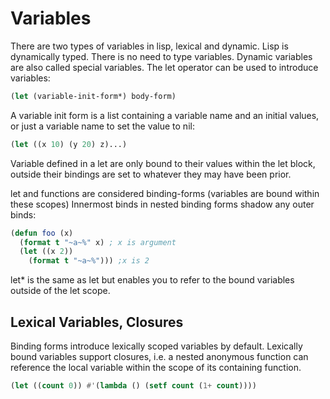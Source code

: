 # Variables

There are two types of variables in lisp, lexical and dynamic.
Lisp is dynamically typed. There is no need to type variables.
Dynamic variables are also called special variables.
The let operator can be used to introduce variables:
```lisp
(let (variable-init-form*) body-form)
```
A variable init form is a list containing a variable name and an initial values, or just a variable name to set the value to nil:
```lisp
(let ((x 10) (y 20) z)...)
```
Variable defined in a let are only bound to their values within the let block, outside their bindings are set to whatever they may have been prior.

let and functions are considered binding-forms (variables are bound within these scopes)
Innermost binds in nested binding forms shadow any outer binds:
```lisp
(defun foo (x)
  (format t "~a~%" x) ; x is argument
  (let ((x 2))
    (format t "~a~%"))) ;x is 2
```
let\* is the same as let but enables you to refer to the bound variables outside of the let scope.

## Lexical Variables, Closures

Binding forms introduce lexically scoped variables by default.
Lexically bound variables support closures, i.e. a nested anonymous function can reference the local variable within the scope of its containing function. 
```lisp 
(let ((count 0)) #'(lambda () (setf count (1+ count))))
```

